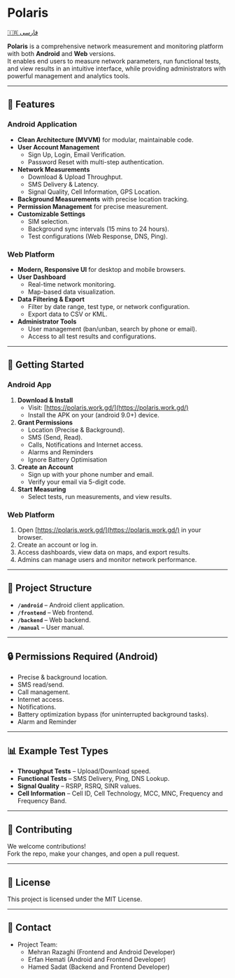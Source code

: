 # Polaris

[🇮🇷 فارسی](README.fa.md)

**Polaris** is a comprehensive network measurement and monitoring platform with both **Android** and **Web** versions.  
It enables end users to measure network parameters, run functional tests, and view results in an intuitive interface, while providing administrators with powerful management and analytics tools.

---

## 📌 Features

### **Android Application**
- **Clean Architecture (MVVM)** for modular, maintainable code.
- **User Account Management**
  - Sign Up, Login, Email Verification.
  - Password Reset with multi-step authentication.
- **Network Measurements**
  - Download & Upload Throughput.
  - SMS Delivery & Latency.
  - Signal Quality, Cell Information, GPS Location.
- **Background Measurements** with precise location tracking.
- **Permission Management** for precise measurement.
- **Customizable Settings**
  - SIM selection.
  - Background sync intervals (15 mins to 24 hours).
  - Test configurations (Web Response, DNS, Ping).

### **Web Platform**
- **Modern, Responsive UI** for desktop and mobile browsers.
- **User Dashboard**
  - Real-time network monitoring.
  - Map-based data visualization.
- **Data Filtering & Export**
  - Filter by date range, test type, or network configuration.
  - Export data to CSV or KML.
- **Administrator Tools**
  - User management (ban/unban, search by phone or email).
  - Access to all test results and configurations.

---

## 🚀 Getting Started

### **Android App**
1. **Download & Install**
   - Visit: [https://polaris.work.gd/](https://polaris.work.gd/)
   - Install the APK on your (android 9.0+) device.
2. **Grant Permissions**
   - Location (Precise & Background).
   - SMS (Send, Read).
   - Calls, Notifications and Internet access.
   - Alarms and Reminders
   - Ignore Battery Optimisation
3. **Create an Account**
   - Sign up with your phone number and email.
   - Verify your email via 5-digit code.
4. **Start Measuring**
   - Select tests, run measurements, and view results.

### **Web Platform**
1. Open [https://polaris.work.gd/](https://polaris.work.gd/) in your browser.
2. Create an account or log in.
3. Access dashboards, view data on maps, and export results.
4. Admins can manage users and monitor network performance.

---

## 📂 Project Structure
- **`/android`** – Android client application.
- **`/frontend`** – Web frontend.
- **`/backend`** – Web backend.
- **`/manual`** – User manual.

---

## 🔒 Permissions Required (Android)
- Precise & background location.
- SMS read/send.
- Call management.
- Internet access.
- Notifications.
- Battery optimization bypass (for uninterrupted background tasks).
- Alarm and Reminder

---

## 📊 Example Test Types
- **Throughput Tests** – Upload/Download speed.
- **Functional Tests** – SMS Delivery, Ping, DNS Lookup.
- **Signal Quality** – RSRP, RSRQ, SINR values.
- **Cell Information** – Cell ID, Cell Technology, MCC, MNC, Frequency and Frequency Band.

---

## 🤝 Contributing
We welcome contributions!  
Fork the repo, make your changes, and open a pull request.

---

## 📜 License
This project is licensed under the MIT License.

---

## 📧 Contact
- Project Team:  
  - Mehran Razaghi (Frontend and Android Developer)
  - Erfan Hemati (Android and Frontend Developer)
  - Hamed Sadat (Backend and Frontend Developer)
